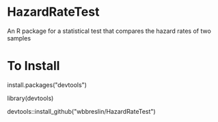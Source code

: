 # HazardRateTest
An R package for a statistical test that compares the hazard rates of two samples

# To Install
install.packages("devtools")

library(devtools)

devtools::install_github("wbbreslin/HazardRateTest")
